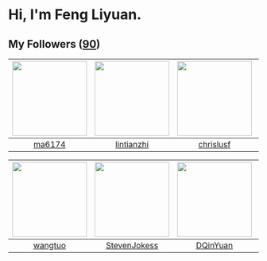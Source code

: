 # Hi, I'm Feng Liyuan.

## My Followers ([90](https://github.com/SunRunAway?tab=followers))

| <img src="https://avatars.githubusercontent.com/u/1449133?v=4" width="150" height="150" /> | <img src="https://avatars.githubusercontent.com/u/1457382?v=4" width="150" height="150" /> | <img src="https://avatars.githubusercontent.com/u/1543151?v=4" width="150" height="150" /> | <img src="https://avatars.githubusercontent.com/u/18233711?v=4" width="150" height="150" /> |
| :----------------------------------------------------------------------------------------: | :----------------------------------------------------------------------------------------: | :----------------------------------------------------------------------------------------: | :-----------------------------------------------------------------------------------------: |
|                             [ma6174](https://github.com/ma6174)                            |                         [lintianzhi](https://github.com/lintianzhi)                        |                          [chrislusf](https://github.com/chrislusf)                         |                        [justStarNew](https://github.com/justStarNew)                        |

| <img src="https://avatars.githubusercontent.com/u/1171686?v=4" width="150" height="150" /> | <img src="https://avatars.githubusercontent.com/u/71307974?v=4" width="150" height="150" /> | <img src="https://avatars.githubusercontent.com/u/23725000?v=4" width="150" height="150" /> | <img src="https://avatars.githubusercontent.com/u/41809508?v=4" width="150" height="150" /> |
| :----------------------------------------------------------------------------------------: | :-----------------------------------------------------------------------------------------: | :-----------------------------------------------------------------------------------------: | :-----------------------------------------------------------------------------------------: |
|                            [wangtuo](https://github.com/wangtuo)                           |                       [StevenJokess](https://github.com/StevenJokess)                       |                           [DQinYuan](https://github.com/DQinYuan)                           |                        [Reminiscent](https://github.com/Reminiscent)                        |